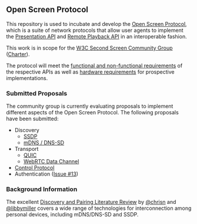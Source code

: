 ## Open Screen Protocol

This repository is used to incubate and develop the
[Open Screen Protocol](https://webscreens.github.io/openscreenprotocol/),
which is a suite of network protocols that allow user agents to
implement the [Presentation API](https://w3c.github.io/presentation-api/)
and [Remote Playback API](https://w3c.github.io/remote-playback/)
in an interoperable fashion.

This work is in scope for the
[W3C Second Screen Community Group](https://www.w3.org/community/webscreens/)
([Charter](https://webscreens.github.io/cg-charter/)).

The protocol will meet the
[functional and non-functional requirements](requirements.md) of the
respective APIs as well as [hardware requirements](device_specs.md)
for prospective implementations.

### Submitted Proposals

The community group is currently evaluating proposals to implement different
aspects of the Open Screen Protocol.  The following proposals have been
submitted:

- Discovery
  - [SSDP](archive/ssdp.md)
  - [mDNS / DNS-SD](archive/mdns.md)
- Transport
  - [QUIC](archive/quic.md)
  - [WebRTC Data Channel](archive/datachannel.md)
- [Control Protocol](archive/control_protocol.md)
- Authentication
  ([Issue #13](https://github.com/webscreens/openscreenprotocol/issues/13))

### Background Information

The excellent
[Discovery and Pairing Literature Review](https://github.com/bbc/device-discovery-pairing/blob/master/document.md)
by [@chrisn](https://github.com/chrisn) and [@libbymiller](https://github.com/libbymiller) covers a wide range of technologies for interconnection among personal devices, including mDNS/DNS-SD and SSDP.
